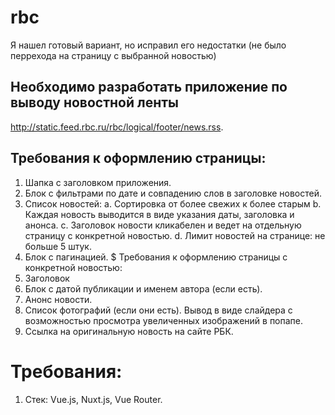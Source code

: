 # rbc

Я нашел готовый вариант, но исправил его недостатки (не было перрехода на страницу с выбранной новостью)

## Необходимо разработать приложение по выводу новостной ленты
http://static.feed.rbc.ru/rbc/logical/footer/news.rss.

## Требования к оформлению страницы:
1. Шапка с заголовком приложения.
2. Блок с фильтрами по дате и совпадению слов в заголовке новостей.
3. Список новостей:
a. Сортировка от более свежих к более старым
b. Каждая новость выводится в виде указания даты, заголовка и анонса.
c. Заголовок новости кликабелен и ведет на отдельную страницу с
конкретной новостью.
d. Лимит новостей на странице: не больше 5 штук.
4. Блок с пагинацией.
$ Требования к оформлению страницы с конкретной новостью:
1. Заголовок
2. Блок с датой публикации и именем автора (если есть).
3. Анонс новости.
4. Список фотографий (если они есть). Вывод в виде слайдера с возможностью
просмотра увеличенных изображений в попапе.
5. Ссылка на оригинальную новость на сайте РБК.

# Требования:
1. Стек: Vue.js, Nuxt.js, Vue Router.


